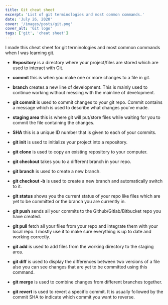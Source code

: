 ```yaml
---
title: Git cheat sheet
excerpt: 'List of git terminologies and most common commands.'
date: 'July 26, 2020'
cover: '/images/posts/git.png'
cover_alt: 'Git logo'
tags: ['git', 'cheat sheet']
---
```


I made this cheat sheet for git terminologies and most common commands when I was learning git.

- **Repository** is a directory where your project/files are stored which are used to interact with Git.

- **commit** this is when you make one or more changes to a file in git.

- **branch** creates a new line of development. This is mainly used to continue working without messing with the mainline of development.

- **git commit** is used to commit changes to your git repo. Commit contains a message which is used to describe what changes you've made.

- **staging area** this is where git will put/store files while waiting for you to commit the file containing the changes.

- **SHA** this is a unique ID number that is given to each of your commits.

- **git init** is used to initialize your project into a repository.

- **git clone** is used to copy an existing repository to your computer.

- **git checkout** takes you to a different branch in your repo.

- **git branch** is used to create a new branch.

- **git checkout -b** is used to create a new branch and automatically switch to it.

- **git status** shows you the current status of your repo like files which are yet to be committed or the branch you are currently in.

- **git push** sends all your commits to the Github/Gitlab/Bitbucket repo you have created.

- **git pull** fetch all your files from your repo and integrate them with your local repo. I mostly use it to make sure everything is up to date and working correctly.

- **git add** is used to add files from the working directory to the staging area.

- **git diff** is used to display the differences between two versions of a file also you can see changes that are yet to be committed using this command.

- **git merge** is used to combine changes from different branches together.

- **git revert** is used to revert a specific commit. It is usually followed by the commit SHA to indicate which commit you want to reverse.
